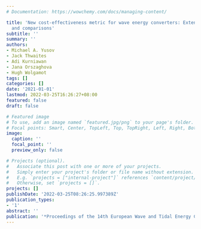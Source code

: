 ```yaml
---
# Documentation: https://wowchemy.com/docs/managing-content/

title: 'New cost-effectiveness metric for wave energy converters: Extensive database
  and comparisons'
subtitle: ''
summary: ''
authors:
- Michael A. Yusov
- Jack Thwaites
- Adi Kurniawan
- Jana Orszaghova
- Hugh Wolgamot
tags: []
categories: []
date: '2021-01-01'
lastmod: 2022-03-25T16:26:27+08:00
featured: false
draft: false

# Featured image
# To use, add an image named `featured.jpg/png` to your page's folder.
# Focal points: Smart, Center, TopLeft, Top, TopRight, Left, Right, BottomLeft, Bottom, BottomRight.
image:
  caption: ''
  focal_point: ''
  preview_only: false

# Projects (optional).
#   Associate this post with one or more of your projects.
#   Simply enter your project's folder or file name without extension.
#   E.g. `projects = ["internal-project"]` references `content/project/deep-learning/index.md`.
#   Otherwise, set `projects = []`.
projects: []
publishDate: '2022-03-25T08:26:25.997389Z'
publication_types:
- '1'
abstract: ''
publication: '*Proceedings of the 14th European Wave and Tidal Energy Conference*'
---
```


